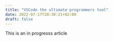 ```yaml
---
title: "VSCode the ultimate programmers tool"
date: 2022-07-17T20:30:21+02:00
draft: false
---
```


This is an in progresss article
